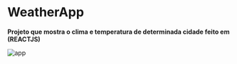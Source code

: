 # WeatherApp

**Projeto que mostra o clima e temperatura de determinada cidade feito em (REACTJS)**


![app](https://user-images.githubusercontent.com/112132360/203163524-c073ed0c-164d-4736-affb-ea70dfc99dd9.PNG)
